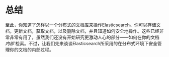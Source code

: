 # 总结

至此，你知道了怎样以一个分布式的文档库来操作Elasticsearch。你可以存储文档，更新文档，获取文档，以及删除文档，并且知道如何安全地操作。这些已经非常非常有用了，虽然我们还没有开始研究更激动人心的部分——如何在你的文档 _内部_ 检索。不过，让我们先来谈谈Elasticsearch所采用的在分布式环境下安全管理你的文档的内部过程。